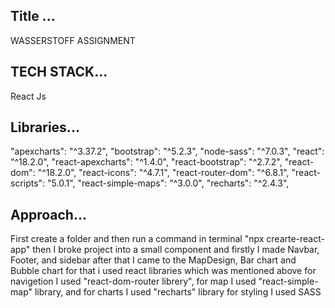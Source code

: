 ## Title ...
WASSERSTOFF ASSIGNMENT

## TECH STACK...
React Js

## Libraries...
"apexcharts": "^3.37.2",
    "bootstrap": "^5.2.3",
    "node-sass": "^7.0.3",
    "react": "^18.2.0",
    "react-apexcharts": "^1.4.0",
    "react-bootstrap": "^2.7.2",
    "react-dom": "^18.2.0",
    "react-icons": "^4.7.1",
    "react-router-dom": "^6.8.1",
    "react-scripts": "5.0.1",
    "react-simple-maps": "^3.0.0",
    "recharts": "^2.4.3",

## Approach...
First create a folder and then run a command in terminal "npx crearte-react-app" then I broke project into a small component and firstly I made Navbar, Footer, and sidebar after that I came to the MapDesign, Bar chart and Bubble chart for that i used react libraries which was mentioned above 
for navigetion I used "react-dom-router librery", for map I used "react-simple-map" library, and for charts I used "recharts" library for styling I used SASS 

